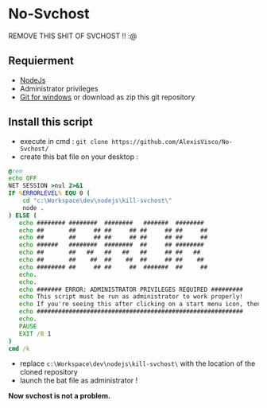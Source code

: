 # No-Svchost
REMOVE THIS SHIT OF SVCHOST !! :@

## Requierment

- [NodeJs](https://nodejs.org/dist/v8.8.1/node-v8.8.1-x64.msi)
- Administrator privileges
- [Git for windows](https://github.com/git-for-windows/git/releases/download/v2.14.3.windows.1/Git-2.14.3-64-bit.exe) or download as zip this git repository

## Install this script

- execute in cmd : `git clone https://github.com/AlexisVisco/No-Svchost/`
- create this bat file on your desktop :
```bat
@rem
echo OFF
NET SESSION >nul 2>&1
IF %ERRORLEVEL% EQU 0 (
    cd "c:\Workspace\dev\nodejs\kill-svchost\"
    node .
) ELSE (
   echo ######## ########  ########   #######  ########  
   echo ##       ##     ## ##     ## ##     ## ##     ## 
   echo ##       ##     ## ##     ## ##     ## ##     ## 
   echo ######   ########  ########  ##     ## ########  
   echo ##       ##   ##   ##   ##   ##     ## ##   ##   
   echo ##       ##    ##  ##    ##  ##     ## ##    ##  
   echo ######## ##     ## ##     ##  #######  ##     ## 
   echo.
   echo.
   echo ####### ERROR: ADMINISTRATOR PRIVILEGES REQUIRED #########
   echo This script must be run as administrator to work properly!  
   echo If you're seeing this after clicking on a start menu icon, then right click on the shortcut and select "Run As Administrator".
   echo ##########################################################
   echo.
   PAUSE
   EXIT /B 1
)
cmd /k
```
- replace `c:\Workspace\dev\nodejs\kill-svchost\` with the location of the cloned repository
- launch the bat file as administrator !

**Now svchost is not a problem.**
